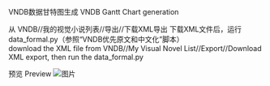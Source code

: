 VNDB数据甘特图生成 VNDB Gantt Chart generation

从 VNDB//我的视觉小说列表//导出//下载XML导出 下载XML文件后，运行 data_formal.py（参照“VNDB优先原文和中文化”脚本）\
download the XML file from VNDB//My Visual Novel List//Export//Download XML export, then run the data_formal.py

预览 Preview
![图片](https://github.com/user-attachments/assets/2e7b3b14-758a-47fe-83e6-13a366be27fc)
